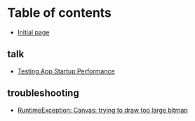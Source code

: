 # Table of contents

* [Initial page](README.md)

## talk

* [Testing App Startup Performance](talk/start-time.md)

## troubleshooting

* [RuntimeException: Canvas: trying to draw too large bitmap](troubleshooting/RuntimeException-large-bitmap.md)
